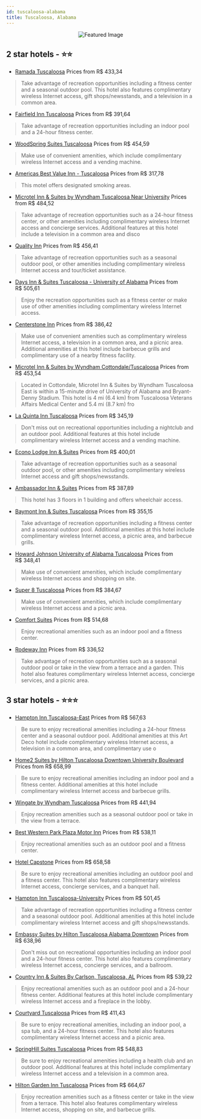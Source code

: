 ```yaml
---
id: tuscaloosa-alabama
title: Tuscaloosa, Alabama
---
```


<center><img src="https://i.travelapi.com/hotels/1000000/70000/60600/60561/77848aa4_z.jpg" alt="Featured Image" /></center>


##  2 star hotels - ⭐️⭐️

-    [Ramada Tuscaloosa](https://us.hurb.com/hotels/tuscaloosa/ramada-tuscaloosa-JNP-JP087870?cmp=18055) Prices from R$ 433,34
   > Take advantage of recreation opportunities including a fitness center and a seasonal outdoor pool. This hotel also features complimentary wireless Internet access, gift shops/newsstands, and a television in a common area.
-    [Fairfield Inn Tuscaloosa](https://us.hurb.com/hotels/tuscaloosa/fairfield-inn-tuscaloosa-JNP-JP799319?cmp=18055) Prices from R$ 391,64
   > Take advantage of recreation opportunities including an indoor pool and a 24-hour fitness center.
-    [WoodSpring Suites Tuscaloosa](https://us.hurb.com/hotels/tuscaloosa/woodspring-suites-tuscaloosa-JNP-JP679928?cmp=18055) Prices from R$ 454,59
   > Make use of convenient amenities, which include complimentary wireless Internet access and a vending machine.
-    [Americas Best Value Inn - Tuscaloosa](https://us.hurb.com/hotels/tuscaloosa/americas-best-value-inn-tuscaloosa-JNP-JP409703?cmp=18055) Prices from R$ 317,78
   > This motel offers designated smoking areas.
-    [Microtel Inn & Suites by Wyndham Tuscaloosa Near University](https://us.hurb.com/hotels/tuscaloosa/microtel-inn-suites-by-wyndham-tuscaloosa-near-university-JNP-JP739524?cmp=18055) Prices from R$ 484,52
   > Take advantage of recreation opportunities such as a 24-hour fitness center, or other amenities including complimentary wireless Internet access and concierge services. Additional features at this hotel include a television in a common area and disco
-    [Quality Inn](https://us.hurb.com/hotels/tuscaloosa/quality-inn-JNP-JP224071?cmp=18055) Prices from R$ 456,41
   > Take advantage of recreation opportunities such as a seasonal outdoor pool, or other amenities including complimentary wireless Internet access and tour/ticket assistance.
-    [Days Inn & Suites Tuscaloosa - University of Alabama](https://us.hurb.com/hotels/tuscaloosa/days-inn-suites-tuscaloosa-university-of-alabama-JNP-JP087865?cmp=18055) Prices from R$ 505,61
   > Enjoy the recreation opportunities such as a fitness center or make use of other amenities including complimentary wireless Internet access.
-    [Centerstone Inn](https://us.hurb.com/hotels/tuscaloosa/centerstone-inn-JNP-JP782431?cmp=18055) Prices from R$ 386,42
   > Make use of convenient amenities such as complimentary wireless Internet access, a television in a common area, and a picnic area. Additional amenities at this hotel include barbecue grills and complimentary use of a nearby fitness facility.
-    [Microtel Inn & Suites by Wyndham Cottondale/Tuscaloosa](https://us.hurb.com/hotels/tuscaloosa/microtel-inn-suites-by-wyndham-cottondale-tuscaloosa-JNP-JP149098?cmp=18055) Prices from R$ 453,54
   > Located in Cottondale, Microtel Inn & Suites by Wyndham Tuscaloosa East is within a 15-minute drive of University of Alabama and Bryant-Denny Stadium. This hotel is 4 mi (6.4 km) from Tuscaloosa Veterans Affairs Medical Center and 5.4 mi (8.7 km) fro
-    [La Quinta Inn Tuscaloosa](https://us.hurb.com/hotels/tuscaloosa/la-quinta-inn-tuscaloosa-JNP-JP097387?cmp=18055) Prices from R$ 345,19
   > Don't miss out on recreational opportunities including a nightclub and an outdoor pool. Additional features at this hotel include complimentary wireless Internet access and a vending machine.
-    [Econo Lodge Inn & Suites](https://us.hurb.com/hotels/tuscaloosa/econo-lodge-inn-suites-JNP-JP224070?cmp=18055) Prices from R$ 400,01
   > Take advantage of recreation opportunities such as a seasonal outdoor pool, or other amenities including complimentary wireless Internet access and gift shops/newsstands.
-    [Ambassador Inn & Suites](https://us.hurb.com/hotels/tuscaloosa/ambassador-inn-suites-JNP-JP409540?cmp=18055) Prices from R$ 387,89
   > This hotel has 3 floors in 1 building and offers wheelchair access.
-    [Baymont Inn & Suites Tuscaloosa](https://us.hurb.com/hotels/tuscaloosa/baymont-inn-suites-tuscaloosa-JNP-JP208903?cmp=18055) Prices from R$ 355,15
   > Take advantage of recreation opportunities including a fitness center and a seasonal outdoor pool. Additional amenities at this hotel include complimentary wireless Internet access, a picnic area, and barbecue grills.
-    [Howard Johnson University of Alabama Tuscaloosa](https://us.hurb.com/hotels/tuscaloosa/howard-johnson-university-of-alabama-tuscaloosa-JNP-JP087867?cmp=18055) Prices from R$ 348,41
   > Make use of convenient amenities, which include complimentary wireless Internet access and shopping on site.
-    [Super 8 Tuscaloosa](https://us.hurb.com/hotels/tuscaloosa/super-8-tuscaloosa-JNP-JP149077?cmp=18055) Prices from R$ 384,67
   > Make use of convenient amenities, which include complimentary wireless Internet access and a picnic area.
-    [Comfort Suites](https://us.hurb.com/hotels/tuscaloosa/comfort-suites-JNP-JP155354?cmp=18055) Prices from R$ 514,68
   > Enjoy recreational amenities such as an indoor pool and a fitness center.
-    [Rodeway Inn](https://us.hurb.com/hotels/tuscaloosa/rodeway-inn-JNP-JP982226?cmp=18055) Prices from R$ 336,52
   > Take advantage of recreation opportunities such as a seasonal outdoor pool or take in the view from a terrace and a garden. This hotel also features complimentary wireless Internet access, concierge services, and a picnic area.

##  3 star hotels - ⭐️⭐️⭐️

-    [Hampton Inn Tuscaloosa-East](https://us.hurb.com/hotels/tuscaloosa/hampton-inn-tuscaloosa-east-JNP-JP058006?cmp=18055) Prices from R$ 567,63
   > Be sure to enjoy recreational amenities including a 24-hour fitness center and a seasonal outdoor pool. Additional amenities at this Art Deco hotel include complimentary wireless Internet access, a television in a common area, and complimentary use o
-    [Home2 Suites by Hilton Tuscaloosa Downtown University Boulevard](https://us.hurb.com/hotels/tuscaloosa/home2-suites-by-hilton-tuscaloosa-downtown-university-boulevard-JNP-JP034766?cmp=18055) Prices from R$ 658,99
   > Be sure to enjoy recreational amenities including an indoor pool and a fitness center. Additional amenities at this hotel include complimentary wireless Internet access and barbecue grills.
-    [Wingate by Wyndham Tuscaloosa](https://us.hurb.com/hotels/tuscaloosa/wingate-by-wyndham-tuscaloosa-JNP-JP087872?cmp=18055) Prices from R$ 441,94
   > Enjoy recreation amenities such as a seasonal outdoor pool or take in the view from a terrace.
-    [Best Western Park Plaza Motor Inn](https://us.hurb.com/hotels/tuscaloosa/best-western-park-plaza-motor-inn-JNP-JP988970?cmp=18055) Prices from R$ 538,11
   > Enjoy recreational amenities such as an outdoor pool and a fitness center.
-    [Hotel Capstone](https://us.hurb.com/hotels/tuscaloosa/hotel-capstone-JNP-JP894487?cmp=18055) Prices from R$ 658,58
   > Be sure to enjoy recreational amenities including an outdoor pool and a fitness center. This hotel also features complimentary wireless Internet access, concierge services, and a banquet hall.
-    [Hampton Inn Tuscaloosa-University](https://us.hurb.com/hotels/tuscaloosa/hampton-inn-tuscaloosa-university-JNP-JP058005?cmp=18055) Prices from R$ 501,45
   > Take advantage of recreation opportunities including a fitness center and a seasonal outdoor pool. Additional amenities at this hotel include complimentary wireless Internet access and gift shops/newsstands.
-    [Embassy Suites by Hilton Tuscaloosa Alabama Downtown](https://us.hurb.com/hotels/tuscaloosa/embassy-suites-by-hilton-tuscaloosa-alabama-downtown-JNP-JP451158?cmp=18055) Prices from R$ 638,96
   > Don't miss out on recreational opportunities including an indoor pool and a 24-hour fitness center. This hotel also features complimentary wireless Internet access, concierge services, and a ballroom.
-    [Country Inn & Suites By Carlson, Tuscaloosa, AL](https://us.hurb.com/hotels/tuscaloosa/country-inn-suites-by-carlson-tuscaloosa-al-JNP-JP891095?cmp=18055) Prices from R$ 539,22
   > Enjoy recreational amenities such as an outdoor pool and a 24-hour fitness center. Additional features at this hotel include complimentary wireless Internet access and a fireplace in the lobby.
-    [Courtyard Tuscaloosa](https://us.hurb.com/hotels/tuscaloosa/courtyard-tuscaloosa-JNP-JP851562?cmp=18055) Prices from R$ 411,43
   > Be sure to enjoy recreational amenities, including an indoor pool, a spa tub, and a 24-hour fitness center. This hotel also features complimentary wireless Internet access and a picnic area.
-    [SpringHill Suites Tuscaloosa](https://us.hurb.com/hotels/tuscaloosa/springhill-suites-tuscaloosa-JNP-JP538782?cmp=18055) Prices from R$ 548,83
   > Be sure to enjoy recreational amenities including a health club and an outdoor pool. Additional features at this hotel include complimentary wireless Internet access and a television in a common area.
-    [Hilton Garden Inn Tuscaloosa](https://us.hurb.com/hotels/tuscaloosa/hilton-garden-inn-tuscaloosa-JNP-JP058004?cmp=18055) Prices from R$ 664,67
   > Enjoy recreation amenities such as a fitness center or take in the view from a terrace. This hotel also features complimentary wireless Internet access, shopping on site, and barbecue grills.

